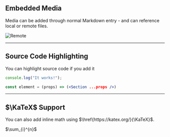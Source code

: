 ## Embedded Media

Media can be added through normal Markdown entry - and can reference local or remote files.

![Remote](https://pa1.narvii.com/6494/8026f94d8d5e388c6a971b70ac606123e53dea22_hq.gif)


---
## Source Code Highlighting

You can highlight source code if you add it

```js
console.log("It works!");
```

```jsx
const element = (props) => (<Section ...props />)
```

---

## $\KaTeX$ Support
You can also add inline math using $\href{https://katex.org/}{\KaTeX}$.

$\sum_{i}^{n}$